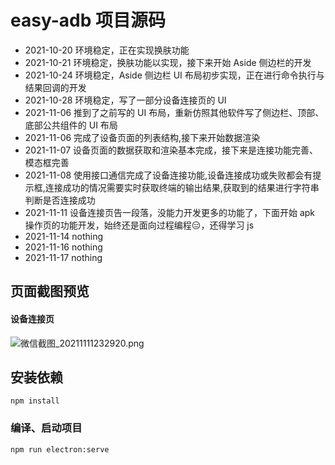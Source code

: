 # easy-adb 项目源码
- 2021-10-20 环境稳定，正在实现换肤功能
- 2021-10-21 环境稳定，换肤功能以实现，接下来开始 Aside 侧边栏的开发
- 2021-10-24 环境稳定，Aside 侧边栏 UI 布局初步实现，正在进行命令执行与结果回调的开发
- 2021-10-28 环境稳定，写了一部分设备连接页的 UI
- 2021-11-06 推到了之前写的 UI 布局，重新仿照其他软件写了侧边栏、顶部、底部公共组件的 UI 布局
- 2021-11-06 完成了设备页面的列表结构,接下来开始数据渲染
- 2021-11-07 设备页面的数据获取和渲染基本完成，接下来是连接功能完善、模态框完善
- 2021-11-08 使用接口通信完成了设备连接功能,设备连接成功或失败都会有提示框,连接成功的情况需要实时获取终端的输出结果,获取到的结果进行字符串判断是否连接成功
- 2021-11-11 设备连接页告一段落，没能力开发更多的功能了，下面开始 apk 操作页的功能开发，始终还是面向过程编程😑，还得学习 js
- 2021-11-14 nothing
- 2021-11-16 nothing
- 2021-11-17 nothing

## 页面截图预览
#### 设备连接页
![微信截图_20211111232920.png](https://i.loli.net/2021/11/11/Z6xsthpGzKBoFHl.png)

## 安装依赖
```
npm install
```

### 编译、启动项目
```
npm run electron:serve
```


